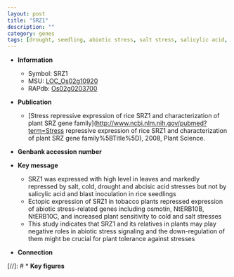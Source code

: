 ```yaml
---
layout: post
title: "SRZ1"
description: ""
category: genes
tags: [drought, seedling, abiotic stress, salt stress, salicylic acid, salt, blast]
---
```


* **Information**  
    + Symbol: SRZ1  
    + MSU: [LOC_Os02g10920](http://rice.uga.edu/cgi-bin/ORF_infopage.cgi?orf=LOC_Os02g10920)  
    + RAPdb: [Os02g0203700](https://rapdb.dna.affrc.go.jp/locus/?name=Os02g0203700)  

* **Publication**  
    + [Stress repressive expression of rice SRZ1 and characterization of plant SRZ gene family](http://www.ncbi.nlm.nih.gov/pubmed?term=Stress repressive expression of rice SRZ1 and characterization of plant SRZ gene family%5BTitle%5D), 2008, Plant Science.

* **Genbank accession number**  

* **Key message**  
    + SRZ1 was expressed with high level in leaves and markedly repressed by salt, cold, drought and abcisic acid stresses but not by salicylic acid and blast inoculation in rice seedlings
    + Ectopic expression of SRZ1 in tobacco plants repressed expression of abiotic stress-related genes including osmotin, NtERB10B, NtERB10C, and increased plant sensitivity to cold and salt stresses
    + This study indicates that SRZ1 and its relatives in plants may play negative roles in abiotic stress signaling and the down-regulation of them might be crucial for plant tolerance against stresses

* **Connection**  

[//]: # * **Key figures**  


